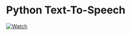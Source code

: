 # Python Text-To-Speech

[![Watch](https://pixabay.com/illustrations/girl-smartphone-internet-surfing-4592925)](https://youtu.be/Wx7speBL58k)
